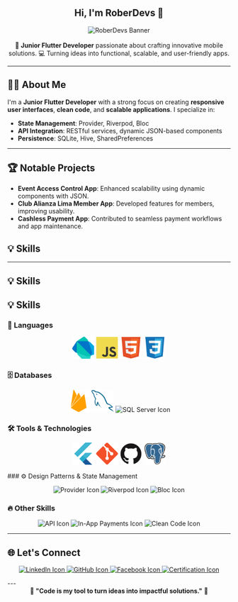 <div align="center">
  <h2>Hi, I'm RoberDevs 👋</h2>
  <img src="https://via.placeholder.com/800x200?text=RoberDevs+Banner" alt="RoberDevs Banner">
  <br><br>
  🚀 <strong>Junior Flutter Developer</strong> passionate about crafting innovative mobile solutions.  
  💻 Turning ideas into functional, scalable, and user-friendly apps.
</div>

---

## 👨‍💻 About Me
I'm a **Junior Flutter Developer** with a strong focus on creating **responsive user interfaces**, **clean code**, and **scalable applications**. I specialize in:

- **State Management**: Provider, Riverpod, Bloc  
- **API Integration**: RESTful services, dynamic JSON-based components  
- **Persistence**: SQLite, Hive, SharedPreferences  

---

## 🏆 Notable Projects
- **Event Access Control App**: Enhanced scalability using dynamic components with JSON.  
- **Club Alianza Lima Member App**: Developed features for members, improving usability.  
- **Cashless Payment App**: Contributed to seamless payment workflows and app maintenance.  
## 💡 Skills

---
## 💡 Skills
## 💡 Skills

### 🚀 Languages
<p align="center">
  <img src="https://raw.githubusercontent.com/devicons/devicon/master/icons/dart/dart-original.svg" alt="Dart Icon" width="50" />
  <img src="https://raw.githubusercontent.com/devicons/devicon/master/icons/javascript/javascript-original.svg" alt="JavaScript Icon" width="50" />
  <img src="https://raw.githubusercontent.com/devicons/devicon/master/icons/html5/html5-original.svg" alt="HTML Icon" width="50" />
  <img src="https://raw.githubusercontent.com/devicons/devicon/master/icons/css3/css3-original.svg" alt="CSS Icon" width="50" />
</p>

### 🗄️ Databases
<p align="center">
  <img src="https://raw.githubusercontent.com/devicons/devicon/master/icons/firebase/firebase-plain.svg" alt="Firebase Icon" width="50" />
  <img src="https://raw.githubusercontent.com/devicons/devicon/master/icons/mysql/mysql-original.svg" alt="MySQL Icon" width="50" />
  <img src="https://raw.githubusercontent.com/devicons/devicon/master/icons/microsoft/microsoft-original.svg" alt="SQL Server Icon" width="50" />
</p>

### 🛠️ Tools & Technologies
<p align="center">
  <img src="https://raw.githubusercontent.com/devicons/devicon/master/icons/flutter/flutter-original.svg" alt="Flutter Icon" width="50" />
  <img src="https://raw.githubusercontent.com/devicons/devicon/master/icons/git/git-original.svg" alt="Git Icon" width="50" />
  <img src="https://raw.githubusercontent.com/devicons/devicon/master/icons/github/github-original.svg" alt="GitHub Icon" width="50" />
  <img src="https://raw.githubusercontent.com/devicons/devicon/master/icons/postgresql/postgresql-original.svg" alt="Postgres Icon" width="50" />
</p>
### ⚙️ Design Patterns & State Management
<p align="center">
  <img src="https://cdn.jsdelivr.net/npm/simple-icons@v5/icons/flutter.svg" alt="Provider Icon" width="50" />
  <img src="https://cdn.jsdelivr.net/npm/simple-icons@v5/icons/riverpod.svg" alt="Riverpod Icon" width="50" />
  <img src="https://cdn.jsdelivr.net/npm/simple-icons@v5/icons/bloc.svg" alt="Bloc Icon" width="50" />
</p>

### 🔥 Other Skills
<p align="center">
  <img src="https://cdn.jsdelivr.net/npm/simple-icons@v5/icons/api.svg" alt="API Icon" width="50" />
  <img src="https://cdn.jsdelivr.net/npm/simple-icons@v5/icons/payment.svg" alt="In-App Payments Icon" width="50" />
  <img src="https://cdn.jsdelivr.net/npm/simple-icons@v5/icons/clean-code.svg" alt="Clean Code Icon" width="50" />
</p>

---

## 🌐 Let's Connect

<p align="center">
  <a href="https://www.linkedin.com/in/roberto-poemape-b27109191/" target="_blank">
    <img src="https://img.icons8.com/ios-filled/50/000000/linkedin.png" alt="LinkedIn Icon"/>
  </a>
  <a href="https://github.com/Robertopoemape" target="_blank">
    <img src="https://img.icons8.com/ios-filled/50/000000/github.png" alt="GitHub Icon"/>
  </a>
  <a href="https://www.facebook.com/tu_perfil" target="_blank">
    <img src="https://img.icons8.com/ios-filled/50/000000/facebook.png" alt="Facebook Icon"/>
  </a>
  <a href="https://certificados.codeable.la/certificates/2024-PC18200012" target="_blank">
    <img src="https://img.icons8.com/ios-filled/50/000000/certificate.png" alt="Certification Icon"/>
  </a>
</p>
---

<div align="center">
  💬 <strong>"Code is my tool to turn ideas into impactful solutions."</strong> 🚀  
</div>

